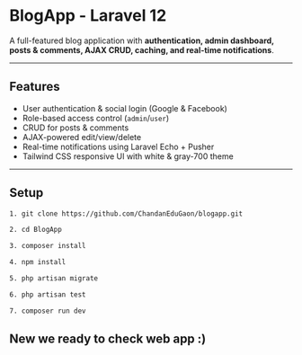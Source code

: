 # BlogApp - Laravel 12

A full-featured blog application with **authentication, admin dashboard, posts & comments, AJAX CRUD, caching, and real-time notifications**.

---

## Features

- User authentication & social login (Google & Facebook)  
- Role-based access control (`admin`/`user`)  
- CRUD for posts & comments  
- AJAX-powered edit/view/delete
- Real-time notifications using Laravel Echo + Pusher  
- Tailwind CSS responsive UI with white & gray-700 theme  

---

## Setup

```bash
1. git clone https://github.com/ChandanEduGaon/blogapp.git

2. cd BlogApp

3. composer install

4. npm install

5. php artisan migrate

6. php artisan test

7. composer run dev

```
## New we ready to check web app :)
